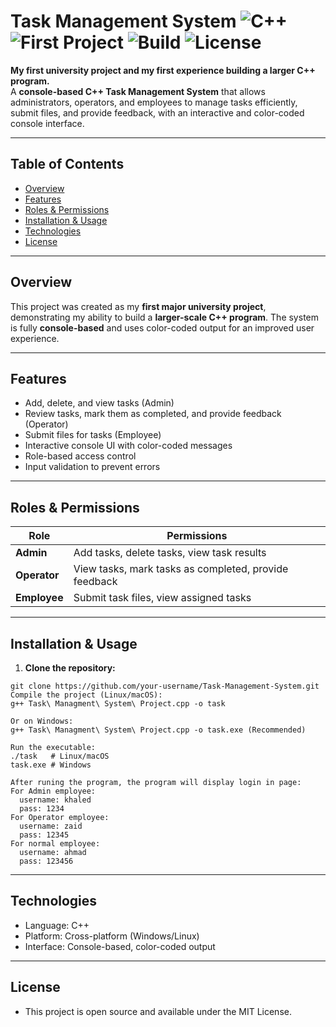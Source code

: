 # Task Management System ![C++](https://img.shields.io/badge/Language-C++-blue) ![First Project](https://img.shields.io/badge/Project-First%20University%20Project-green) ![Build](https://img.shields.io/badge/Build-Passing-brightgreen) ![License](https://img.shields.io/badge/License-MIT-yellow)

**My first university project and my first experience building a larger C++ program.**  
A **console-based C++ Task Management System** that allows administrators, operators, and employees to manage tasks efficiently, submit files, and provide feedback, with an interactive and color-coded console interface.

---

## Table of Contents
- [Overview](#overview)  
- [Features](#features)  
- [Roles & Permissions](#roles--permissions)  
- [Installation & Usage](#installation--usage)  
- [Technologies](#technologies)  
- [License](#license)

---

## Overview
This project was created as my **first major university project**, demonstrating my ability to build a **larger-scale C++ program**. The system is fully **console-based** and uses color-coded output for an improved user experience.

---

## Features
- Add, delete, and view tasks (Admin)  
- Review tasks, mark them as completed, and provide feedback (Operator)  
- Submit files for tasks (Employee)  
- Interactive console UI with color-coded messages  
- Role-based access control  
- Input validation to prevent errors  

---

## Roles & Permissions

| Role        | Permissions |
|------------|-------------|
| **Admin**  | Add tasks, delete tasks, view task results |
| **Operator** | View tasks, mark tasks as completed, provide feedback |
| **Employee** | Submit task files, view assigned tasks |

---

## Installation & Usage

1. **Clone the repository:**
```
git clone https://github.com/your-username/Task-Management-System.git
Compile the project (Linux/macOS):
g++ Task\ Managment\ System\ Project.cpp -o task

Or on Windows:
g++ Task\ Managment\ System\ Project.cpp -o task.exe (Recommended)

Run the executable:
./task   # Linux/macOS
task.exe # Windows

After runing the program, the program will display login in page:
For Admin employee:
  username: khaled
  pass: 1234
For Operator employee:
  username: zaid
  pass: 12345
For normal employee:
  username: ahmad
  pass: 123456
```

---

## Technologies

- Language: C++
- Platform: Cross-platform (Windows/Linux)
- Interface: Console-based, color-coded output

---

## License

- This project is open source and available under the MIT License.
